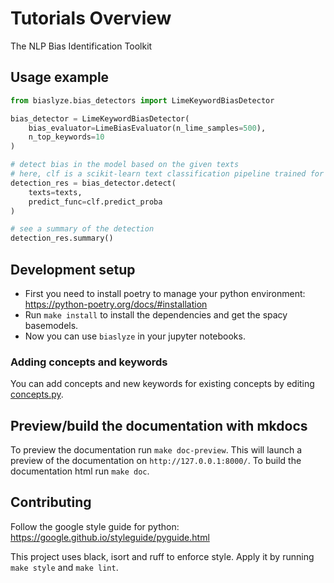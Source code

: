 # Tutorials Overview 
The NLP Bias Identification Toolkit


## Usage example

```python
from biaslyze.bias_detectors import LimeKeywordBiasDetector

bias_detector = LimeKeywordBiasDetector(
    bias_evaluator=LimeBiasEvaluator(n_lime_samples=500),
    n_top_keywords=10
)

# detect bias in the model based on the given texts
# here, clf is a scikit-learn text classification pipeline trained for a binary classification task
detection_res = bias_detector.detect(
    texts=texts,
    predict_func=clf.predict_proba
)

# see a summary of the detection
detection_res.summary()
```

## Development setup

- First you need to install poetry to manage your python environment: https://python-poetry.org/docs/#installation
- Run `make install` to install the dependencies and get the spacy basemodels.
- Now you can use `biaslyze` in your jupyter notebooks.


### Adding concepts and keywords

You can add concepts and new keywords for existing concepts by editing [concepts.py](https://github.com/biaslyze-dev/biaslyze/blob/keyword-based-targeted-lime/biaslyze/concepts.py).

## Preview/build the documentation with mkdocs

To preview the documentation run `make doc-preview`. This will launch a preview of the documentation on `http://127.0.0.1:8000/`.
To build the documentation html run `make doc`.

## Contributing

Follow the google style guide for python: https://google.github.io/styleguide/pyguide.html

This project uses black, isort and ruff to enforce style. Apply it by running `make style` and `make lint`.

